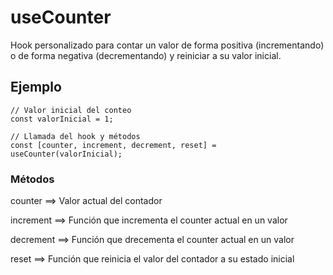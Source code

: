 # useCounter

Hook personalizado para contar un valor de forma positiva (incrementando) o de forma negativa (decrementando) y reiniciar a su valor inicial.

## Ejemplo

```
// Valor inicial del conteo
const valorInicial = 1;

// Llamada del hook y métodos
const [counter, increment, decrement, reset] = useCounter(valorInicial);

```

### Métodos
counter  ==>  Valor actual del contador

increment  ==>  Función que incrementa el counter actual en un valor

decrement  ==>  Función que drecementa el counter actual en un valor

reset  ==>  Función que reinicia el valor del contador a su estado inicial